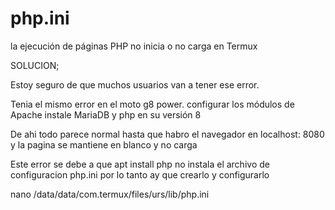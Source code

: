 # php.ini
 la ejecución de páginas PHP no inicia o no carga en Termux

SOLUCION;

Estoy seguro de que muchos usuarios van a tener ese error.

Tenia el mismo error en el moto g8 power. configurar los módulos de Apache instale MariaDB y php en su versión 8

De ahi todo parece normal hasta que habro el navegador en localhost: 8080 y la pagina se mantiene en blanco y no carga

Este error se debe a que apt install php no instala el archivo de configuracion php.ini por lo tanto ay que crearlo y configurarlo

nano /data/data/com.termux/files/urs/lib/php.ini
